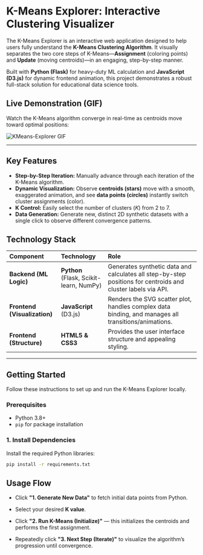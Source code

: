 # K-Means Explorer: Interactive Clustering Visualizer

The K-Means Explorer is an interactive web application designed to help users fully understand the **K-Means Clustering Algorithm**. It visually separates the two core steps of K-Means—**Assignment** (coloring points) and **Update** (moving centroids)—in an engaging, step-by-step manner.

Built with **Python (Flask)** for heavy-duty ML calculation and **JavaScript (D3.js)** for dynamic frontend animation, this project demonstrates a robust full-stack solution for educational data science tools.

## Live Demonstration (GIF)

Watch the K-Means algorithm converge in real-time as centroids move toward optimal positions:

![KMeans-Explorer GIF](https://github.com/user-attachments/assets/2ac0b1ee-2986-4b40-af75-5096c5dc2a88)

---

## Key Features

* **Step-by-Step Iteration:** Manually advance through each iteration of the K-Means algorithm.
* **Dynamic Visualization:** Observe **centroids (stars)** move with a smooth, exaggerated animation, and see **data points (circles)** instantly switch cluster assignments (color).
* **K Control:** Easily select the number of clusters ($K$) from 2 to 7.
* **Data Generation:** Generate new, distinct 2D synthetic datasets with a single click to observe different convergence patterns.

## Technology Stack

| Component | Technology | Role |
| :--- | :--- | :--- |
| **Backend (ML Logic)** | **Python** (Flask, Scikit-learn, NumPy) | Generates synthetic data and calculates all step-by-step positions for centroids and cluster labels via API. |
| **Frontend (Visualization)** | **JavaScript** (D3.js) | Renders the SVG scatter plot, handles complex data binding, and manages all transitions/animations. |
| **Frontend (Structure)** | **HTML5 & CSS3** | Provides the user interface structure and appealing styling. |

---

## Getting Started

Follow these instructions to set up and run the K-Means Explorer locally.

### Prerequisites

* Python 3.8+
* `pip` for package installation

### 1. Install Dependencies

Install the required Python libraries:

```bash
pip install -r requirements.txt
```

## Usage Flow

* Click **"1. Generate New Data"** to fetch initial data points from Python.

* Select your desired **K value**.

* Click **"2. Run K-Means (Initialize)"** — this initializes the centroids and performs the first assignment.

* Repeatedly click **"3. Next Step (Iterate)"** to visualize the algorithm’s progression until convergence.
